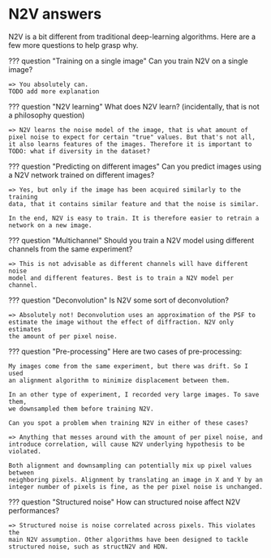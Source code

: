 # N2V answers

N2V is a bit different from traditional deep-learning algorithms. Here are
a few more questions to help grasp why.

??? question "Training on a single image"
    Can you train N2V on a single image?

    => You absolutely can.
    TODO add more explanation

??? question "N2V learning"
    What does N2V learn? (incidentally, that is not a philosophy question)

    => N2V learns the noise model of the image, that is what amount of
    pixel noise to expect for certain "true" values. But that's not all,
    it also learns features of the images. Therefore it is important to
    TODO: what if diversity in the dataset?

??? question "Predicting on different images"
    Can you predict images using a N2V network trained on different images?

    => Yes, but only if the image has been acquired similarly to the training
    data, that it contains similar feature and that the noise is similar.

    In the end, N2V is easy to train. It is therefore easier to retrain a
    network on a new image.

??? question "Multichannel"
    Should you train a N2V model using different channels from the same
    experiment?

    => This is not advisable as different channels will have different noise
    model and different features. Best is to train a N2V model per channel.

??? question "Deconvolution"
    Is N2V some sort of deconvolution?

    => Absolutely not! Deconvolution uses an approximation of the PSF to
    estimate the image without the effect of diffraction. N2V only estimates
    the amount of per pixel noise.

??? question "Pre-processing"
    Here are two cases of pre-processing:

    My images come from the same experiment, but there was drift. So I used
    an alignment algorithm to minimize displacement between them.

    In an other type of experiment, I recorded very large images. To save them,
    we downsampled them before training N2V.

    Can you spot a problem when training N2V in either of these cases?

    => Anything that messes around with the amount of per pixel noise, and
    introduce correlation, will cause N2V underlying hypothesis to be violated.

    Both alignment and downsampling can potentially mix up pixel values between
    neighboring pixels. Alignment by translating an image in X and Y by an
    integer number of pixels is fine, as the per pixel noise is unchanged.

??? question "Structured noise"
    How can structured noise affect N2V performances?

    => Structured noise is noise correlated across pixels. This violates the
    main N2V assumption. Other algorithms have been designed to tackle
    structured noise, such as structN2V and HDN.
